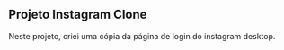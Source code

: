 ## Projeto Instagram Clone

Neste projeto, criei uma cópia da página de login do instagram desktop.

